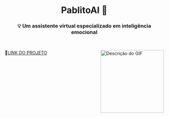 <h1 align="center">PablitoAI 🤖</h1>
<h3 align="center">💡 Um assistente virtual especializado em inteligência emocional</h3>

<br>

🔗[LINK DO PROJETO](https://chatgpt.com/g/g-67992fd4c4848191b62a9d3533caed4e-pablinho)
      <img src="https://github.com/user-attachments/assets/91fa027e-b5b0-48e7-b1be-3db5ba809733" alt="Descrição do GIF" width="200px" align="right">

  
